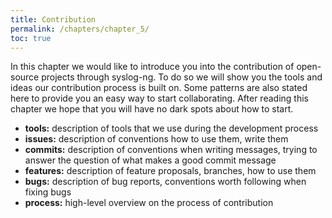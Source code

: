 ```yaml
---
title: Contribution
permalink: /chapters/chapter_5/
toc: true
---
```


In this chapter we would like to introduce you into the contribution
of open-source projects through syslog-ng. To do so we will show you
the tools and ideas our contribution process is built on. Some patterns are
also stated here to provide you an easy way to start collaborating.
After reading this chapter we hope that you will have no dark spots
about how to start.

* **tools:** description of tools that we use during the development process
* **issues:** description of conventions how to use them, write them
* **commits:** description of conventions when writing messages, trying to answer the
question of what makes a good commit message
* **features:** description of feature proposals, branches, how to use them
* **bugs:** description of bug reports, conventions worth following when fixing bugs
* **process:** high-level overview on the process of contribution
